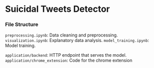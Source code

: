 # Suicidal Tweets Detector

### File Structure

`preprocessing.ipynb`: Data cleaning and preprocessing.
`visualization.ipynb`: Explanatory data analysis.
`model_training.ipynb`: Model training.

`application/backend`: HTTP endpoint that serves the model.
`application/chrome_extension`: Code for the chrome extension